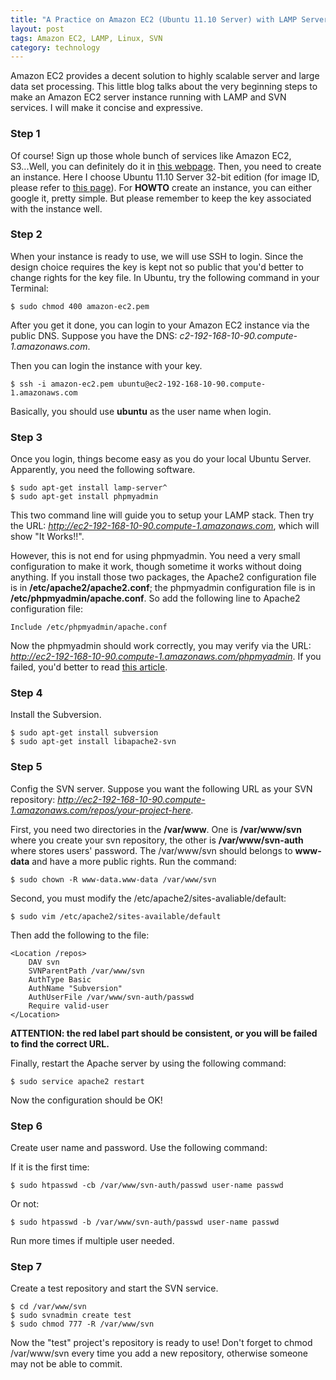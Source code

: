```yaml
---
title: "A Practice on Amazon EC2 (Ubuntu 11.10 Server) with LAMP Server and SVN Server"
layout: post
tags: Amazon EC2, LAMP, Linux, SVN
category: technology
---
```


Amazon EC2 provides a decent solution to highly scalable server and large data set processing. This little blog talks about the very beginning steps to make an Amazon EC2 server instance running with LAMP and SVN services. I will make it concise and expressive.

### Step 1

Of course! Sign up those whole bunch of services like Amazon EC2, S3...Well, you can definitely do it in [this webpage][1]. Then, you need to create an instance. Here I choose Ubuntu 11.10 Server 32-bit edition (for image ID, please refer to [this page][2]). For **HOWTO** create an instance, you can either google it, pretty simple. But please remember to keep the key associated with the instance well.

### Step 2

When your instance is ready to use, we will use SSH to login. Since the design choice requires the key is kept not so public that you'd better to change rights for the key file. In Ubuntu, try the following command in your Terminal:

    $ sudo chmod 400 amazon-ec2.pem

After you get it done, you can login to your Amazon EC2 instance via the public DNS. Suppose you have the DNS: _c2-192-168-10-90.compute-1.amazonaws.com_. 

Then you can login the instance with your key.

    $ ssh -i amazon-ec2.pem ubuntu@ec2-192-168-10-90.compute-1.amazonaws.com

Basically, you should use **ubuntu** as the user name when login.

### Step 3

Once you login, things become easy as you do your local Ubuntu Server. Apparently, you need the following software. 

    $ sudo apt-get install lamp-server^
    $ sudo apt-get install phpmyadmin

This two command line will guide you to setup your LAMP stack. Then try the URL: _http://ec2-192-168-10-90.compute-1.amazonaws.com_, which will show "It Works!!".

However, this is not end for using phpmyadmin. You need a very small configuration to make it work, though sometime it works without doing anything. If you install those two packages, the Apache2 configuration file is in **/etc/apache2/apache2.conf**; the phpmyadmin configuration file is in **/etc/phpmyadmin/apache.conf**. So add the following line to Apache2 configuration file:

    Include /etc/phpmyadmin/apache.conf

Now the phpmyadmin should work correctly, you may verify via the URL: _http://ec2-192-168-10-90.compute-1.amazonaws.com/phpmyadmin_. If you failed, you'd better to read [this article][3].


### Step 4

Install the Subversion.

    $ sudo apt-get install subversion
    $ sudo apt-get install libapache2-svn

### Step 5

Config the SVN server. Suppose you want the following URL as your SVN repository: _http://ec2-192-168-10-90.compute-1.amazonaws.com/repos/your-project-here_.

First, you need two directories in the **/var/www**. One is **/var/www/svn** where you create your svn repository, the other is **/var/www/svn-auth** where stores users' password. The /var/www/svn should belongs to **www-data** and have a more public rights. Run the command:

    $ sudo chown -R www-data.www-data /var/www/svn

Second, you must modify the /etc/apache2/sites-avaliable/default:

    $ sudo vim /etc/apache2/sites-available/default

Then add the following to the file:
    
    <Location /repos>
        DAV svn 
        SVNParentPath /var/www/svn
        AuthType Basic
        AuthName "Subversion"
        AuthUserFile /var/www/svn-auth/passwd
        Require valid-user
    </Location>

**ATTENTION: the red label part should be consistent, or you will be failed to find the correct URL.**

Finally, restart the Apache server by using the following command:

    $ sudo service apache2 restart

Now the configuration should be OK!

### Step 6

Create user name and password. Use the following command:

If it is the first time:

    $ sudo htpasswd -cb /var/www/svn-auth/passwd user-name passwd

Or not:

    $ sudo htpasswd -b /var/www/svn-auth/passwd user-name passwd

Run more times if multiple user needed.

### Step 7

Create a test repository and start the SVN service.

    $ cd /var/www/svn
    $ sudo svnadmin create test
    $ sudo chmod 777 -R /var/www/svn

Now the "test" project's repository is ready to use! Don't forget to chmod /var/www/svn every time you add a new repository, otherwise someone may not be able to commit.

[1]: http://aws.amazon.com
[2]: http://cloud-images.ubuntu.com/releases/11.10/release/
[3]: https://help.ubuntu.com/community/phpMyAdmin

